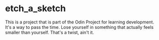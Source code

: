 # etch_a_sketch

This is a project that is part of the Odin Project for learning development. It's a way to pass the time. Lose yourself in something that actually feels smaller than yourself. That's a twist, ain't it.
